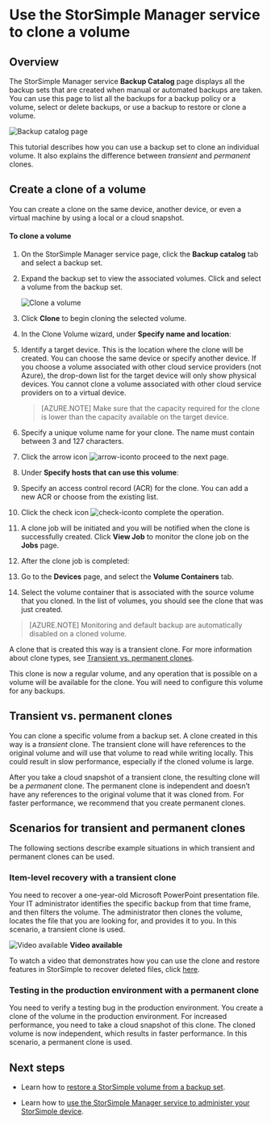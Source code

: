 <properties
   pageTitle="Clone your StorSimple volume | Microsoft Azure"
   description="Describes the different clone types and when to use them, and explains how you can use a backup set to clone an individual volume."
   services="storsimple"
   documentationCenter="NA"
   authors="alkohli"
   manager="carolz"
   editor="" />
<tags 
   ms.service="storsimple"
   ms.devlang="NA"
   ms.topic="article"
   ms.tgt_pltfrm="NA"
   ms.workload="TBD"
   ms.date="10/12/2015"
   ms.author="alkohli" />

# Use the StorSimple Manager service to clone a volume

## Overview

The StorSimple Manager service **Backup Catalog** page displays all the backup sets that are created when manual or automated backups are taken. You can use this page to list all the backups for a backup policy or a volume, select or delete backups, or use a backup to restore or clone a volume.

  ![Backup catalog page](./media/storsimple-clone-volume/HCS_BackupCatalog.png)  

This tutorial describes how you can use a backup set to clone an individual volume. It also explains the difference between *transient* and *permanent* clones. 

## Create a clone of a volume

You can create a clone on the same device, another device, or even a virtual machine by using a local or a cloud snapshot.

#### To clone a volume

1. On the StorSimple Manager service page, click the **Backup catalog** tab and select a backup set.

2. Expand the backup set to view the associated volumes. Click and select a volume from the backup set.

     ![Clone a volume](./media/storsimple-clone-volume/HCS_Clone.png) 

3. Click **Clone** to begin cloning the selected volume.

4. In the Clone Volume wizard, under **Specify name and location**:

  1. Identify a target device. This is the location where the clone will be created. You can choose the same device or specify another device. If you choose a volume associated with other cloud service providers (not Azure), the drop-down list for the target device will only show physical devices. You cannot clone a volume associated with other cloud service providers on to a virtual device.

        >  [AZURE.NOTE] Make sure that the capacity required for the clone is lower than the capacity available on the target device.
  2. Specify a unique volume name for your clone. The name must contain between 3 and 127 characters.
  3. Click the arrow icon ![arrow-icon](./media/storsimple-clone-volume/HCS_ArrowIcon.png)to proceed to the next page.

5. Under **Specify hosts that can use this volume**:

  1. Specify an access control record (ACR) for the clone. You can add a new ACR or choose from the existing list.
  2. Click the check icon ![check-icon](./media/storsimple-clone-volume/HCS_CheckIcon.png)to complete the operation.

6. A clone job will be initiated and you will be notified when the clone is successfully created. Click **View Job** to monitor the clone job on the **Jobs** page.

7. After the clone job is completed:

  1. Go to the **Devices** page, and select the **Volume Containers** tab. 
  2. Select the volume container that is associated with the source volume that you cloned. In the list of volumes, you should see the clone that was just created.

>[AZURE.NOTE] Monitoring and default backup are automatically disabled on a cloned volume.

A clone that is created this way is a transient clone. For more information about clone types, see [Transient vs. permanent clones](#transient-vs.-permanent-clones).

This clone is now a regular volume, and any operation that is possible on a volume will be available for the clone. You will need to configure this volume for any backups.

## Transient vs. permanent clones

You can clone a specific volume from a backup set. A clone created in this way is a *transient* clone. The transient clone will have references to the original volume and will use that volume to read while writing locally. This could result in slow performance, especially if the cloned volume is large.

After you take a cloud snapshot of a transient clone, the resulting clone will be a *permanent* clone. The permanent clone is independent and doesn’t have any references to the original volume that it was cloned from. For faster performance, we recommend that you create permanent clones. 

## Scenarios for transient and permanent clones

The following sections describe example situations in which transient and permanent clones can be used.

### Item-level recovery with a transient clone

You need to recover a one-year-old Microsoft PowerPoint presentation file. Your IT administrator identifies the specific backup from that time frame, and then filters the volume. The administrator then clones the volume, locates the file that you are looking for, and provides it to you. In this scenario, a transient clone is used. 
 
![Video available](./media/storsimple-clone-volume/Video_icon.png) **Video available**

To watch a video that demonstrates how you can use the clone and restore features in StorSimple to recover deleted files, click [here](http://azure.microsoft.com/documentation/videos/storsimple-recover-deleted-files-with-storsimple/).

### Testing in the production environment with a permanent clone

You need to verify a testing bug in the production environment. You create a clone of the volume in the production environment. For increased performance, you need to take a cloud snapshot of this clone. The cloned volume is now independent, which results in faster performance. In this scenario, a permanent clone is used.


## Next steps
- Learn how to [restore a StorSimple volume from a backup set](storsimple-restore-from-backup-set.md).

- Learn how to [use the StorSimple Manager service to administer your StorSimple device](storsimple-manager-service-administration.md).

 